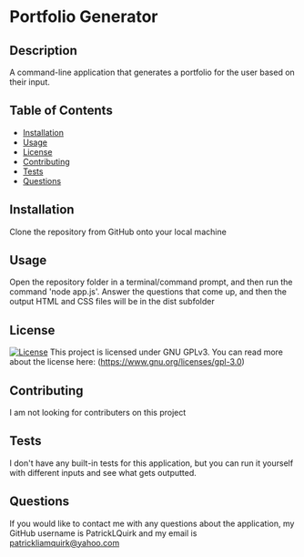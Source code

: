 
# Portfolio Generator

## Description
A command-line application that generates a portfolio for the user based on their input.

## Table of Contents

- [Installation](#installation)
- [Usage](#usage)
- [License](#license)
- [Contributing](#contributing)
- [Tests](#tests)
- [Questions](#questions)

## Installation
Clone the repository from GitHub onto your local machine

## Usage
Open the repository folder in a terminal/command prompt, and then run the command 'node app.js'. Answer the questions that come up, and then the output HTML and CSS files will be in the dist subfolder

## License
[![License](https://img.shields.io/badge/License-GPLv3-blue.svg)](https://www.gnu.org/licenses/gpl-3.0)
    This project is licensed under GNU GPLv3. You can read more about the license here: (https://www.gnu.org/licenses/gpl-3.0)
    

## Contributing
I am not looking for contributers on this project

## Tests
I don't have any built-in tests for this application, but you can run it yourself with different inputs and see what gets outputted.

## Questions
If you would like to contact me with any questions about the application, my GitHub username is PatrickLQuirk and my email is patrickliamquirk@yahoo.com